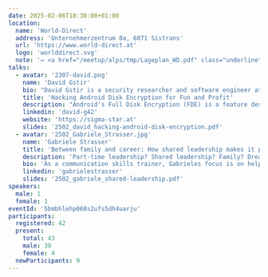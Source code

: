 ```yaml
---
date: 2025-02-06T18:30:00+01:00
location:
  name: 'World-Direct'
  address: 'Unternehmerzentrum 8a, 6071 Sistrans'
  url: 'https://www.world-direct.at'
  logo: 'worlddirect.svg'
  note: '↣ <a href="/meetup/alps/tmp/Lageplan_WD.pdf" class="underline">Local Map</a>'
talks:
  - avatar: '2307-david.png'
    name: 'David Gstir'
    bio: "David Gstir is a security researcher and software engineer at sigma star gmbh with 15+ years of hands-on experience in designing, engineering and auditing software for various use cases. He obtained a master's degree in computer sciences from the University of Technology Graz, Austria where he specialized in IT security and cryptography."
    title: 'Hacking Android Disk Encryption for Fun and Profit'
    description: "Android's Full Disk Encryption (FDE) is a feature designed to protect user data, but what happens when your device stops working and you need to recover your encrypted data on it? Join David as he delves into the depths of Android's Full Disk Encryption code in his quest to recover lost encryption keys."
    linkedin: 'david-g42'
    website: 'https://sigma-star.at'
    slides: '2502_david_hacking-android-disk-encryption.pdf'
  - avatar: '2502_Gabriele_Strasser.jpg'
    name: 'Gabriele Strasser'
    title: 'Between family and career: How shared leadership makes it possible to reconcile family and work.'
    description: 'Part-time leadership? Shared leadership? Family? Dreams? Sounds like someone trying to squeeze two lives into one. Maybe you think so too. But what if we look at it differently? What if shared leadership was not just a solution to the family-career dilemma, but a way to redefine work - more efficient, more creative, more human? What if shared leadership was also a way of achieving greater equality? When responsibility is shared, when people grow together in a team, when we open the door to flexible working models, then we are developing and living solutions for life-phase orientated work. But let me be honest: shared leadership is not a fairy tale that ends with everyone living happily ever after. It comes with challenges - such as clear communication, defined roles and trust. But with the right tools, shared responsibility becomes shared strength. This talk is for anyone who is juggling family and career, who wants to try something new and is wondering: "Is it really possible?" The answer is yes - if we rethink leadership and are prepared to share responsibility.'
    bio: 'As a communication skills trainer, Gabrieles focus is on helping teams and leaders work well together. For over a decade she has been supporting organisations in the education, tourism and retail sectors. She is particularly interested in supporting junior managers and teams in areas such as conflict management, employee retention, self-management and empowerment. Her aim is to find practical and effective solutions that strengthen people and organisations in the long term.'
    linkedin: 'gabrielestrasser'
    slides: '2502_gabriele_shared-leadership.pdf'
speakers:
  male: 1
  female: 1
eventId: '5bmbhlehp068s2ufs5dh4uarju'
participants:
  registered: 42
  present:
    total: 43
    male: 39
    female: 4
  newParticipants: 9
---
```

